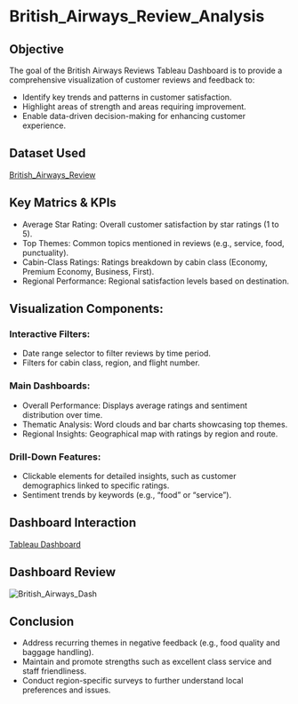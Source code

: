 # British_Airways_Review_Analysis

## Objective
The goal of the British Airways Reviews Tableau Dashboard is to provide a comprehensive visualization of customer reviews and feedback to:

- Identify key trends and patterns in customer satisfaction.
- Highlight areas of strength and areas requiring improvement.
- Enable data-driven decision-making for enhancing customer experience.

## Dataset Used

<a href="https://github.com/Sagar472820/British_Airways_Review_Analysis/blob/main/British_Airways_Dataset.zip"> British_Airways_Review </a>

## Key Matrics & KPIs

- Average Star Rating: Overall customer satisfaction by star ratings (1 to 5).
- Top Themes: Common topics mentioned in reviews (e.g., service, food, punctuality).
- Cabin-Class Ratings: Ratings breakdown by cabin class (Economy, Premium Economy, Business, First).
- Regional Performance: Regional satisfaction levels based on destination.

## Visualization Components:

### Interactive Filters:

- Date range selector to filter reviews by time period.
- Filters for cabin class, region, and flight number.

### Main Dashboards:

- Overall Performance: Displays average ratings and sentiment distribution over time.
- Thematic Analysis: Word clouds and bar charts showcasing top themes.
- Regional Insights: Geographical map with ratings by region and route.

### Drill-Down Features:

- Clickable elements for detailed insights, such as customer demographics linked to specific ratings.
- Sentiment trends by keywords (e.g., “food” or “service”).

## Dashboard Interaction

<a href="https://public.tableau.com/app/profile/sagar.gaikwad1910/viz/British_Airways_Reviews_17265223800410/Dashboard1?publish=yes"> Tableau Dashboard </a>

## Dashboard Review

![British_Airways_Dash](https://github.com/user-attachments/assets/bc6daffa-e0e0-4003-ab42-de4ccca509ff)


## Conclusion

- Address recurring themes in negative feedback (e.g., food quality and baggage handling).
- Maintain and promote strengths such as excellent class service and staff friendliness.
- Conduct region-specific surveys to further understand local preferences and issues.
